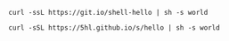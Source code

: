  ```shell
 curl -ssL https://git.io/shell-hello | sh -s world
 ```

```shell
curl -sSL https://5hl.github.io/s/hello | sh -s world
```

